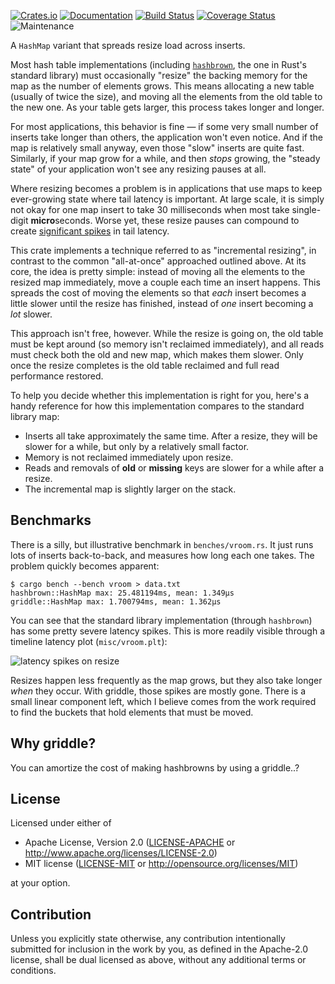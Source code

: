 [![Crates.io](https://img.shields.io/crates/v/griddle.svg)](https://crates.io/crates/griddle)
[![Documentation](https://docs.rs/griddle/badge.svg)](https://docs.rs/griddle/)
[![Build Status](https://dev.azure.com/jonhoo/jonhoo/_apis/build/status/griddle?branchName=master)](https://dev.azure.com/jonhoo/jonhoo/_build/latest?definitionId=26&branchName=master)
[![Coverage Status](https://codecov.io/gh/jonhoo/griddle/branch/master/graph/badge.svg)](https://codecov.io/gh/jonhoo/griddle)
![Maintenance](https://img.shields.io/badge/maintenance-experimental-blue.svg)

A `HashMap` variant that spreads resize load across inserts.

Most hash table implementations (including [`hashbrown`], the one in Rust's standard library)
must occasionally "resize" the backing memory for the map as the number of elements grows.
This means allocating a new table (usually of twice the size), and moving all the elements from
the old table to the new one. As your table gets larger, this process takes longer and longer.

For most applications, this behavior is fine — if some very small number of inserts take longer
than others, the application won't even notice. And if the map is relatively small anyway, even
those "slow" inserts are quite fast. Similarly, if your map grow for a while, and then _stops_
growing, the "steady state" of your application won't see any resizing pauses at all.

Where resizing becomes a problem is in applications that use maps to keep ever-growing state
where tail latency is important. At large scale, it is simply not okay for one map insert to
take 30 milliseconds when most take single-digit **micro**seconds. Worse yet, these resize
pauses can compound to create [significant spikes] in tail latency.

This crate implements a technique referred to as "incremental resizing", in contrast to the
common "all-at-once" approached outlined above. At its core, the idea is pretty simple: instead
of moving all the elements to the resized map immediately, move a couple each time an insert
happens. This spreads the cost of moving the elements so that _each_ insert becomes a little
slower until the resize has finished, instead of _one_ insert becoming a _lot_ slower.

This approach isn't free, however. While the resize is going on, the old table must be
kept around (so memory isn't reclaimed immediately), and all reads must check both the old and
new map, which makes them slower. Only once the resize completes is the old table reclaimed and
full read performance restored.

To help you decide whether this implementation is right for you, here's a handy reference for
how this implementation compares to the standard library map:

 - Inserts all take approximately the same time.
   After a resize, they will be slower for a while, but only by a relatively small factor.
 - Memory is not reclaimed immediately upon resize.
 - Reads and removals of **old** or **missing** keys are slower for a while after a resize.
 - The incremental map is slightly larger on the stack.

## Benchmarks

There is a silly, but illustrative benchmark in `benches/vroom.rs`. It just runs lots of
inserts back-to-back, and measures how long each one takes. The problem quickly becomes
apparent:

```console
$ cargo bench --bench vroom > data.txt
hashbrown::HashMap max: 25.481194ms, mean: 1.349µs
griddle::HashMap max: 1.700794ms, mean: 1.362µs
```

You can see that the standard library implementation (through `hashbrown`) has some pretty
severe latency spikes. This is more readily visible through a timeline latency plot
(`misc/vroom.plt`):

![latency spikes on resize](https://raw.githubusercontent.com/jonhoo/griddle/master/misc/vroom.png)

Resizes happen less frequently as the map grows, but they also take longer _when_ they occur.
With griddle, those spikes are mostly gone. There is a small linear component left, which I
believe comes from the work required to find the buckets that hold elements that must be moved.

## Why griddle?

You can amortize the cost of making hashbrowns by using a griddle..?

[`hashbrown`]: https://crates.io/crates/hashbrown
[significant spikes]: https://twitter.com/jonhoo/status/1277618908355313670

## License

Licensed under either of

 * Apache License, Version 2.0
   ([LICENSE-APACHE](LICENSE-APACHE) or http://www.apache.org/licenses/LICENSE-2.0)
 * MIT license
   ([LICENSE-MIT](LICENSE-MIT) or http://opensource.org/licenses/MIT)

at your option.

## Contribution

Unless you explicitly state otherwise, any contribution intentionally submitted
for inclusion in the work by you, as defined in the Apache-2.0 license, shall be
dual licensed as above, without any additional terms or conditions.
